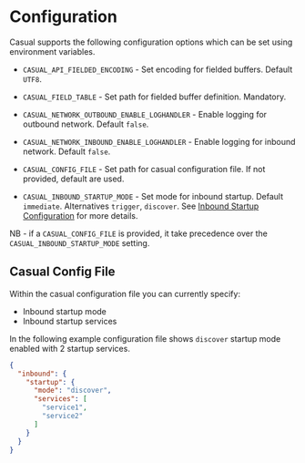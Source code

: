 # Configuration

Casual supports the following configuration options which can be set using environment variables.

* `CASUAL_API_FIELDED_ENCODING` - Set encoding for fielded buffers. Default `UTF8`.
* `CASUAL_FIELD_TABLE` - Set path for fielded buffer definition. Mandatory.
* `CASUAL_NETWORK_OUTBOUND_ENABLE_LOGHANDLER` - Enable logging for outbound network. Default `false`.
* `CASUAL_NETWORK_INBOUND_ENABLE_LOGHANDLER` - Enable logging for inbound network. Default `false`.

* `CASUAL_CONFIG_FILE` - Set path for casual configuration file. If not provided, default are used.
* `CASUAL_INBOUND_STARTUP_MODE` - Set mode for inbound startup. Default `immediate`. Alternatives `trigger`, `discover`.
    See [Inbound Startup Configuration](inbound.md#startup-configuration) for more details.

NB - if a `CASUAL_CONFIG_FILE` is provided, it take precedence over the `CASUAL_INBOUND_STARTUP_MODE` setting. 

## Casual Config File

Within the casual configuration file you can currently specify:
* Inbound startup mode 
* Inbound startup services

In the following example configuration file shows `discover` startup mode enabled with 2 startup services.
```json
{
  "inbound": {
    "startup": {
      "mode": "discover",
      "services": [
        "service1",
        "service2"
      ]
    }
  }
}
```